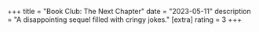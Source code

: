 +++
title = "Book Club: The Next Chapter"
date = "2023-05-11"
description = "A disappointing sequel filled with cringy jokes."
[extra]
rating = 3
+++